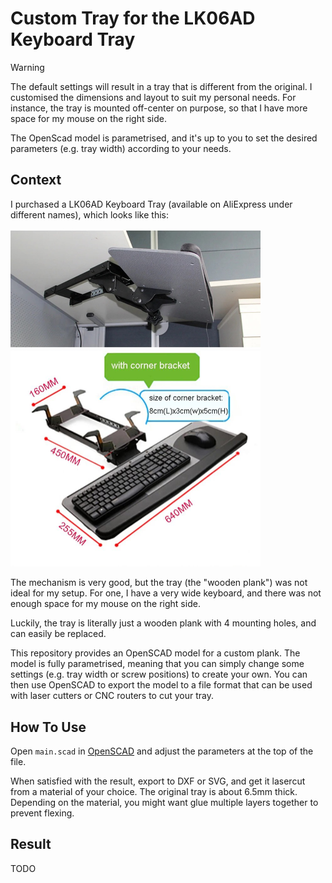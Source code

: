 # Custom Tray for the LK06AD Keyboard Tray 

> [!WARNING]  
> The default settings will result in a tray that is different from the original. I customised the dimensions and layout to suit my personal needs. For instance, the tray is mounted off-center on purpose, so that I have more space for my mouse on the right side.
> 
> The OpenScad model is parametrised, and it's up to you to set the desired parameters (e.g. tray width) according to your needs.

## Context

I purchased a LK06AD Keyboard Tray (available on AliExpress under different names), which looks like this:

<img src="images/tray2.jpeg" width="400" />
<img src="images/tray1.jpeg" width="400" />

The mechanism is very good, but the tray (the "wooden plank") was not ideal for my setup. For one, I have a very wide keyboard, and there was not enough space for my mouse on the right side. 

Luckily, the tray is literally just a wooden plank with 4 mounting holes, and can easily be replaced. 

This repository provides an OpenSCAD model for a custom plank. The model is fully parametrised, meaning that you can simply change some settings (e.g. tray width or screw positions) to create your own. You can then use OpenSCAD to export the model to a file format that can be used with laser cutters or CNC routers to cut your tray.

## How To Use

Open `main.scad` in [OpenSCAD](https://openscad.org/) and adjust the parameters at the top of the file. 

When satisfied with the result, export to DXF or SVG, and get it lasercut from a material of your choice. The original tray is about 6.5mm thick. Depending on the material, you might want glue multiple layers together to prevent flexing.

## Result

TODO
